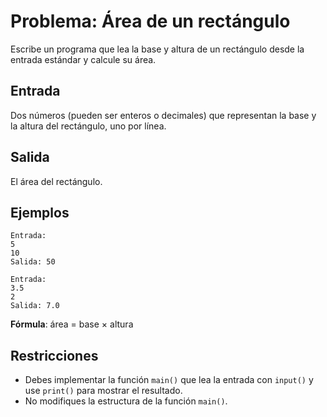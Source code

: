 # Problema: Área de un rectángulo

Escribe un programa que lea la base y altura de un rectángulo desde la entrada estándar y calcule su área.

## Entrada
Dos números (pueden ser enteros o decimales) que representan la base y la altura del rectángulo, uno por línea.

## Salida
El área del rectángulo.

## Ejemplos
```
Entrada:
5
10
Salida: 50
```

```
Entrada:
3.5
2
Salida: 7.0
```

**Fórmula**: área = base × altura

## Restricciones
- Debes implementar la función `main()` que lea la entrada con `input()` y use `print()` para mostrar el resultado.
- No modifiques la estructura de la función `main()`.
